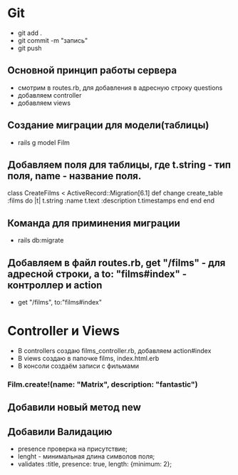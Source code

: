 # Git
- git add . 
- git commit -m "запись"
- git push 

## Основной принцип работы сервера 
- смотрим в routes.rb, для добавления в адресную строку questions
- добавляем controller
- добавляем views
## Cоздание миграции для модели(таблицы)
- rails g model Film

## Добавляем поля для таблицы, где t.string - тип поля, name - название поля.
class CreateFilms < ActiveRecord::Migration[6.1]
  def change
    create_table :films do |t|
      t.string :name
      t.text   :description
      t.timestamps
    end
  end
end

## Команда для приминения миграции 
- rails db:migrate

## Добавляем в файл routes.rb, get "/films" - для адресной строки, а to: "films#index" - контроллер и action
-  get "/films", to:"films#index"

# Controller и Views
- В controllers создаю films_controller.rb, добавляем action#index
- В views создаю в папочке films, index.html.erb 
- В консоли создаём записи с фильмами

### Film.create!(name: "Matrix", description: "fantastic")

## Добавили новый метод new

## Добавили Валидацию
- presence проверка на присутствие; 
- lenght - минимальная длина символов поля;
- validates :title, presence: true, length: {minimum: 2};